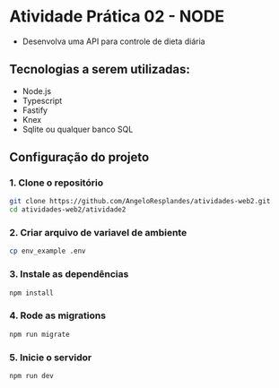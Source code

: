 # Atividade Prática 02 - NODE
* Desenvolva uma API para controle de dieta diária

## Tecnologias a serem utilizadas:
* Node.js
* Typescript
* Fastify
* Knex
* Sqlite ou qualquer banco SQL

## Configuração do projeto

### 1. Clone o repositório

```bash
git clone https://github.com/AngeloResplandes/atividades-web2.git
cd atividades-web2/atividade2
```

### 2. Criar arquivo de variavel de ambiente
```bash
cp env_example .env 
```

### 3. Instale as dependências

```bash
npm install
```

### 4. Rode as migrations

```bash
npm run migrate
```

### 5. Inicie o servidor

```bash
npm run dev
```
